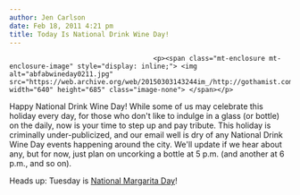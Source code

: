 ```yaml
---
author: Jen Carlson
date: Feb 18, 2011 4:21 pm
title: Today Is National Drink Wine Day!
---
```


	
										<p><span class="mt-enclosure mt-enclosure-image" style="display: inline;"> <img alt="abfabwineday0211.jpg" src="https://web.archive.org/web/20150303143244im_/http://gothamist.com/attachments/arts_jen/abfabwineday0211.jpg" width="640" height="685" class="image-none"> </span></p>

<p>Happy National Drink Wine Day! While some of us may celebrate this holiday every day, for those who don&apos;t like to indulge in a glass (or bottle) on the daily, now is your time to step up and pay tribute. This holiday is criminally under-publicized, and our email well is dry of any National Drink Wine Day events happening around the city. We&apos;ll update if we hear about any, but for now, just plan on uncorking a bottle at 5 p.m. (and another at 6 p.m., and so on).</p>

<p>Heads up: Tuesday is <a href="https://web.archive.org/web/20150303143244/http://drinkgal.com/AnnouncementRetrieve.aspx?ID=34946">National Margarita Day</a>!</p>					
										
									
				